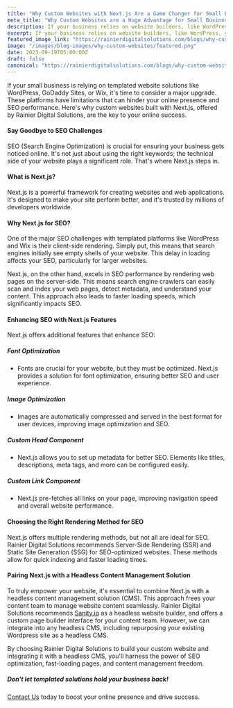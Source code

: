 ```yaml
---
title: "Why Custom Websites with Next.js Are a Game Changer for Small Businesses"
meta_title: "Why Custom Websites are a Huge Advantage for Small Businesses - Faster Loading - Better SEO | RDS"
description: If your business relies on website builders, like WordPress, you are severely hindering your ability to be found online. Learn how upgrading your website can boost your rankings on Google.
excerpt: If your business relies on website builders, like WordPress, you are severely hindering your ability to be found online. Learn how upgrading your website can boost your rankings on Google through higher performance and optimized SEO.
featured_image_link: "https://rainierdigitalsolutions.com/blogs/why-custom-websites-are-a-game-changer-for-small-business-owners"
image: "/images/blog-images/why-custom-websites/featured.png"
date: 2023-09-19T05:00:00Z
draft: false
canonical: "https://rainierdigitalsolutions.com/blogs/why-custom-websites-are-a-game-changer-for-small-business-owners"
---
```


If your small business is relying on templated website solutions like WordPress, GoDaddy Sites, or Wix, it's time to consider a major upgrade. These platforms have limitations that can hinder your online presence and SEO performance. Here's why custom websites built with Next.js, offered by Rainier Digital Solutions, are the key to your online success.

#### Say Goodbye to SEO Challenges

SEO (Search Engine Optimization) is crucial for ensuring your business gets noticed online. It's not just about using the right keywords; the technical side of your website plays a significant role. That's where Next.js steps in.

#### What is Next.js?

Next.js is a powerful framework for creating websites and web applications. It's designed to make your site perform better, and it's trusted by millions of developers worldwide.

#### Why Next.js for SEO?

One of the major SEO challenges with templated platforms like WordPress and Wix is their client-side rendering. Simply put, this means that search engines initially see empty shells of your website. This delay in loading affects your SEO, particularly for larger websites.

Next.js, on the other hand, excels in SEO performance by rendering web pages on the server-side. This means search engine crawlers can easily scan and index your web pages, detect metadata, and understand your content. This approach also leads to faster loading speeds, which significantly impacts SEO.

#### Enhancing SEO with Next.js Features

Next.js offers additional features that enhance SEO:

##### Font Optimization

- Fonts are crucial for your website, but they must be optimized. Next.js provides a solution for font optimization, ensuring better SEO and user experience.

##### Image Optimization

- Images are automatically compressed and served in the best format for user devices, improving image optimization and SEO.

##### Custom Head Component

- Next.js allows you to set up metadata for better SEO. Elements like titles, descriptions, meta tags, and more can be configured easily.

##### Custom Link Component

- Next.js pre-fetches all links on your page, improving navigation speed and overall website performance.

#### Choosing the Right Rendering Method for SEO

Next.js offers multiple rendering methods, but not all are ideal for SEO. Rainier Digital Solutions recommends Server-Side Rendering (SSR) and Static Site Generation (SSG) for SEO-optimized websites. These methods allow for quick indexing and faster loading times.

#### Pairing Next.js with a Headless Content Management Solution

To truly empower your website, it's essential to combine Next.js with a headless content management solution (CMS). This approach frees your content team to manage website content seamlessly. Rainier Digital Solutions recommends <a href="https://sanity.io" target="_blank" class="font-bold text-primary hover:text-primary/50">Sanity.io</a> as a headless website builder, and offers a custom page builder interface for your content team. However, we can integrate into any headless CMS, including repurposing your existing Wordpress site as a headless CMS.

By choosing Rainier Digital Solutions to build your custom website and integrating it with a headless CMS, you'll harness the power of SEO optimization, fast-loading pages, and content management freedom.

##### Don't let templated solutions hold your business back!

<a href="/contact" class="font-bold text-primary hover:text-primary/50">Contact Us</a> today to boost your online presence and drive success.
